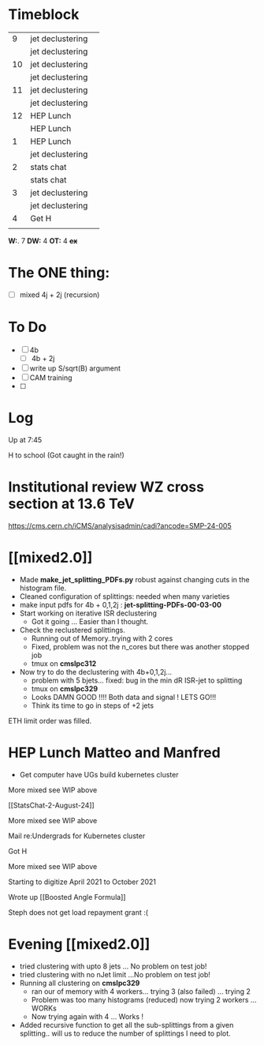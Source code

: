 # Timeblock

|     |                  |     |
| --- | ---------------- | --- |
| 9   | jet declustering |     |
|     | jet declustering |     |
| 10  | jet declustering |     |
|     | jet declustering |     |
| 11  | jet declustering |     |
|     | jet declustering |     |
| 12  | HEP Lunch        |     |
|     | HEP Lunch        |     |
| 1   | HEP Lunch        |     |
|     | jet declustering |     |
| 2   | stats chat       |     |
|     | stats chat       |     |
| 3   | jet declustering |     |
|     | jet declustering |     |
| 4   | Get H            |     |
|     |                  |     |

**W:**. 7 
**DW:** 4 
**OT:** 4
**~~ex~~**

# The ONE thing: 
- [ ] mixed 4j + 2j (recursion)


# To Do
- [ ] 4b
	 - [ ] 4b + 2j
- [ ] write up S/sqrt(B) argument
- [ ] CAM training
- [ ] 


# Log
 
Up at 7:45

H to school (Got caught in the rain!)

# Institutional review WZ cross section at 13.6 TeV
https://cms.cern.ch/iCMS/analysisadmin/cadi?ancode=SMP-24-005

# [[mixed2.0]]
- Made **make_jet_splitting_PDFs.py** robust against changing cuts in the histogram file.
- Cleaned configuration of splittings: needed when many varieties
- make input pdfs for 4b + 0,1,2j : **jet-splitting-PDFs-00-03-00**
- Start working on iterative ISR declustering
	- Got it going ... Easier than I thought.
- Check the reclustered splittings.
	- Running out of Memory..trying with 2 cores
	- Fixed, problem was not the n_cores but there was another stopped job
	- tmux on **cmslpc312**
- Now try to do the declustering with 4b+0,1,2j...
	- problem with 5 bjets... fixed: bug in the min dR ISR-jet to splitting
	- tmux on **cmslpc329**
	- Looks DAMN GOOD !!!!  Both data and signal ! LETS GO!!!
	- Think its time to go in steps of +2 jets

ETH limit order was filled. 

# HEP Lunch Matteo and Manfred
- Get computer have UGs build kubernetes cluster

More mixed see WIP above

[[StatsChat-2-August-24]]

More mixed see WIP above

Mail re:Undergrads for Kubernetes cluster

Got H

More mixed see WIP above

Starting to digitize April 2021 to October 2021 

Wrote up [[Boosted Angle Formula]]

Steph does not get load repayment grant :( 

# Evening [[mixed2.0]]
- tried clustering with upto 8 jets ... No problem on test job!
- tried clustering with no nJet limit ...No problem on test job!
- Running all clustering on **cmslpc329**
	- ran our of memory with 4 workers... trying 3 (also failed) ... trying 2
	- Problem was too many histograms (reduced) now trying 2 workers ... WORKs
	- Now trying again with 4 ... Works !
- Added recursive function to get all the sub-splittings from a given splitting.. will us to reduce the number of splittings I need to plot.